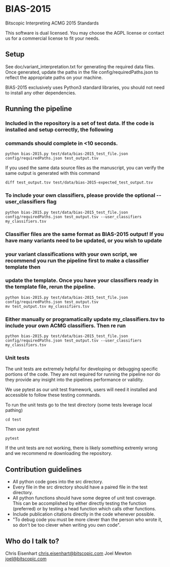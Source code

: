 # BIAS-2015 #
Bitscopic Interpreting ACMG 2015 Standards
 
This software is dual licensed. You may choose the AGPL license or contact us for a commercial license to fit your needs.

## Setup ##

See doc/variant_interpretation.txt for generating the required data files. Once generated, update the paths in the file
config/requiredPaths.json to reflect the appropriate paths on your machine.

BIAS-2015 exclusively uses Python3 standard libraries, you should not need to install any other dependencies.

## Running the pipeline ##

### Included in the repository is a set of test data. If the code is installed and setup correctly, the following 
### commands should complete in <10 seconds.
```
python bias-2015.py test/data/bias-2015_test_file.json config/requiredPaths.json test_output.tsv
```

If you used the same data source files as the manuscript, you can verify the same output is generated with this command
```
diff test_output.tsv test/data/bias-2015-expected_test_output.tsv
```

### To include your own classifiers, please provide the optional --user_classifiers flag
```
python bias-2015.py test/data/bias-2015_test_file.json config/requiredPaths.json test_output.tsv --user_classifiers my_classifiers.tsv
```

### Classifier files are the same format as BIAS-2015 output! If you have many variants need to be updated, or you wish to update
### your variant classifications with your own script, we recommend you run the pipeline first to make a classifier template then
### update the template. Once you have your classifiers ready in the template file, rerun the pipeline. 

```
python bias-2015.py test/data/bias-2015_test_file.json config/requiredPaths.json test_output.tsv
mv test_output.tsv my_classifiers.tsv
```
### Either manually or programatically update my_classifiers.tsv to include your own ACMG classifiers. Then re run
```
python bias-2015.py test/data/bias-2015_test_file.json config/requiredPaths.json test_output.tsv --user_classifiers my_classifiers.tsv
```

### Unit tests ###
The unit tests are extremely helpful for developing or debugging specific portions of the code.
They are not required for running the pipeline nor do they provide any insight into the pipelines performance or
validity.

We use pytest as our unit test framework, users will need it installed and accessible to follow these testing commands.


To run the unit tests go to the test directory (some tests leverage local pathing)
```
cd test
```

Then use pytest 
```
pytest
```

If the unit tests are not working, there is likely something extremly wrong and we recommend re downloading the repository.

## Contribution guidelines ##

* All python code goes into the src directory.
* Every file in the src directory should have a paired file in the test directory.
* All python functions should have some degree of unit test coverage. This can be accomplished by either directly testing the
  function (preferred) or by testing a head function which calls other functions.
* Include publication citations directly in the code whenever possible.
* "To debug code you must be more clever than the person who wrote it, so don't be too clever when writing you own code".


## Who do I talk to? ##

Chris Eisenhart chris.eisenhart@bitscopic.com
Joel Mewton joel@bitscopic.com
